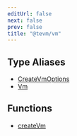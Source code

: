 ```yaml
---
editUrl: false
next: false
prev: false
title: "@tevm/vm"
---
```


## Type Aliases

- [CreateVmOptions](/reference/tevm/vm/type-aliases/createvmoptions/)
- [Vm](/reference/tevm/vm/type-aliases/vm/)

## Functions

- [createVm](/reference/tevm/vm/functions/createvm/)
